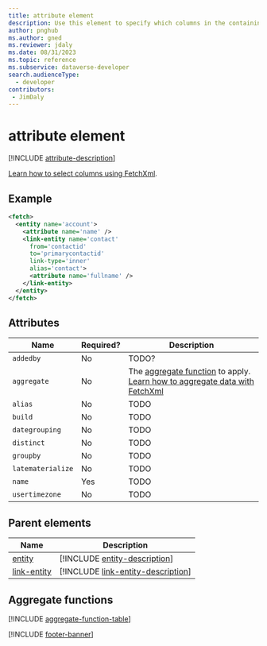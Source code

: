 ```yaml
---
title: attribute element
description: Use this element to specify which columns in the containing entity or link-entity element should be returned.
author: pnghub
ms.author: gned
ms.reviewer: jdaly
ms.date: 08/31/2023
ms.topic: reference
ms.subservice: dataverse-developer
search.audienceType: 
  - developer
contributors:
 - JimDaly
---
```

# attribute element

[!INCLUDE [attribute-description](includes/attribute-description.md)]

[Learn how to select columns using FetchXml](../select-columns.md).

## Example

```xml
<fetch>
  <entity name='account'>
    <attribute name='name' />
    <link-entity name='contact'
      from='contactid'
      to='primarycontactid'
      link-type='inner'
      alias='contact'>
      <attribute name='fullname' />
    </link-entity>
  </entity>
</fetch>
```

## Attributes

|Name|Required?|Description|
|---------|---------|---------|
|`addedby`|No|TODO?|
|`aggregate`|No|The [aggregate function](#aggregate-functions) to apply. [Learn how to aggregate data with FetchXml](../aggregate-data.md)|
|`alias`|No|TODO|
|`build`|No|TODO|
|`dategrouping`|No|TODO|
|`distinct`|No|TODO|
|`groupby`|No|TODO|
|`latematerialize`|No|TODO|
|`name`|Yes|TODO|
|`usertimezone`|No|TODO|


## Parent elements

|Name|Description|
|---------|---------|
|[entity](entity.md)|[!INCLUDE [entity-description](includes/entity-description.md)]|
|[link-entity](link-entity.md)|[!INCLUDE [link-entity-description](includes/link-entity-description.md)]|


## Aggregate functions

[!INCLUDE [aggregate-function-table](includes/aggregate-function-table.md)]



[!INCLUDE [footer-banner](../../../../includes/footer-banner.md)]